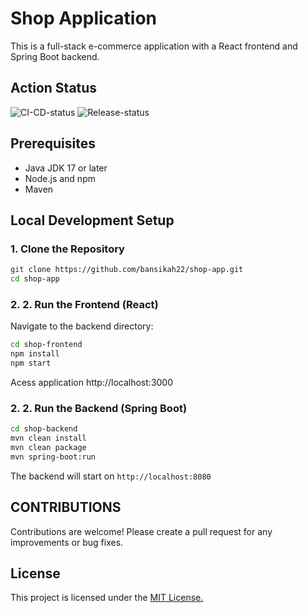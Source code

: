 # Shop Application

This is a full-stack e-commerce application with a React frontend and Spring Boot backend.

## Action Status
![CI-CD-status](https://github.com/bansikah22/shop-app/actions/workflows/ci-cd.yml/badge.svg?event=push)
![Release-status](https://github.com/bansikah22/shop-app/actions/workflows/release.yaml/badge.svg?event=push)

## Prerequisites

- Java JDK 17 or later
- Node.js and npm
- Maven

## Local Development Setup

### 1. Clone the Repository

```bash
git clone https://github.com/bansikah22/shop-app.git
cd shop-app
```

### 2. 2. Run the Frontend (React)
Navigate to the backend directory:
```bash
cd shop-frontend
npm install
npm start
```
Acess application  http://localhost:3000

### 2. 2. Run the Backend (Spring Boot)
```bash
cd shop-backend
mvn clean install
mvn clean package
mvn spring-boot:run
```
The backend will start on `http://localhost:8080`

## CONTRIBUTIONS
Contributions are welcome! Please create a pull request for any improvements or bug fixes.

License
---
This project is licensed under the [MIT License.](./LICENSE)


